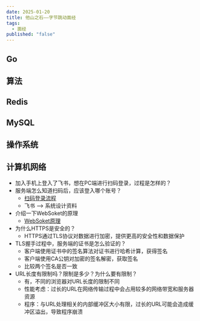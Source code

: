 ```yaml
---
date: 2025-01-20
title: 他山之石——字节跳动面经
tags:
  - 面经
published: "false"
---
```


## Go


## 算法


## Redis


## MySQL


## 操作系统


## 计算机网络

- 加入手机上登入了飞书，想在PC端进行扫码登录，过程是怎样的？
-  服务端怎么知道扫码后，应该登入哪个账号？
	- [扫码登录流程](https://arcstack.top/md/interview/advance/advance/system-design/1-scan-code-login.html)
	- 飞书 --> 系统设计资料
- 介绍一下WebSoket的原理
	- [WebSoket原理](https://juejin.cn/post/7086021621542027271)
- 为什么HTTPS是安全的？
	- HTTPS通过TLS协议对数据进行加密，提供更高的安全性和数据保护
- TLS握手过程中，服务端的证书是怎么验证的？
	- 客户端使用证书中的签名算法对证书进行哈希计算，获得签名
	- 客户端使用CA公钥对加密的签名解密，获取签名
	- 比较两个签名是否一致
- URL长度有限制吗？限制是多少？为什么要有限制？
	- 有，不同的浏览器对URL长度的限制不同
	- 性能考虑：过长的URL在网络传输过程中会占用较多的网络带宽和服务器资源
	- 程序：与URL处理相关的内部缓冲区大小有限，过长的URL可能会造成缓冲区溢出，导致程序崩溃